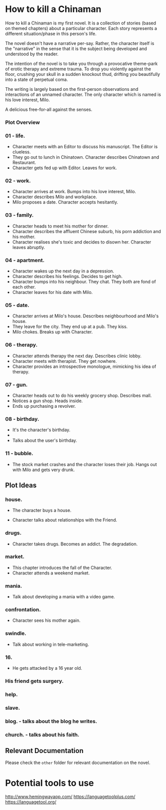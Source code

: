 # How to kill a Chinaman

How to kill a Chinaman is my first novel. It is a collection of stories (based on themed chapters) about a particular character. Each story represents a different situation/phase in this person's life.

The novel doesn't have a narrative per-say. Rather, the character itself is the "narrative" in the sense that it is the subject being developed and understood by the reader.

The intention of the novel is to take you through a provocative theme-park of erotic therapy and extreme trauma. To drop you violently against the floor, crushing your skull in a sudden knockout thud, drifting you beautifully into a state of perpetual coma.

The writing is largely based on the first-person observations and interactions of an unnamed character. The only character which is named is his love interest, Milo.

A delicious free-for-all against the senses.

### Plot Overview

### 01 - life.

- Character meets with an Editor to discuss his manuscript. The Editor is clueless.
- They go out to lunch in Chinatown. Character describes Chinatown and Restaurant.
- Character gets fed up with Editor. Leaves for work.

### 02 - work.

- Character arrives at work. Bumps into his love interest, Milo.
- Character describes Milo and workplace.
- Milo proposes a date. Character accepts hesitantly.

### 03 - family.

- Character heads to meet his mother for dinner.
- Character describes the affluent Chinese suburb, his porn addiction and his mother.
- Character realises she's toxic and decides to disown her. Character leaves abruptly.

### 04 - apartment.

- Character wakes up the next day in a depression.
- Character describes his feelings. Decides to get high.
- Character bumps into his neighbour. They chat. They both are fond of each other.
- Character leaves for his date with Milo.

### 05 - date.

- Character arrives at Milo's house. Describes neighbourhood and Milo's house.
- They leave for the city. They end up at a pub. They kiss.
- Milo chokes. Breaks up with Character.

### 06 - therapy.

- Character attends therapy the next day. Describes clinic lobby.
- Character meets with therapist. They get nowhere.
- Character provides an introspective monologue, mimicking his idea of therapy.

### 07 - gun.

- Character heads out to do his weekly grocery shop. Describes mall.
- Notices a gun shop. Heads inside.
- Ends up purchasing a revolver.

### 08 - birthday.

- It's the character's birthday.
-
- Talks about the user's birthday.

### 11 - bubble.

- The stock market crashes and the character loses their job. Hangs out with Milo and gets very drunk.

###


## Plot Ideas

### house.

- The character buys a house.

- Character talks about relationships with the Friend.

### drugs.

- Character takes drugs. Becomes an addict. The degradation.

### market.

- This chapter introduces the fall of the Character.
- Character attends a weekend market.

### mania.

- Talk about developing a mania with a video game.

### confrontation.
- Character sees his mother again.

### swindle.
- Talk about working in tele-marketing.

### 16.
- He gets attacked by a 16 year old.

### His friend gets surgery.
### help.
### slave.
### blog. - talks about the blog he writes.
### church. - talks about his faith.

## Relevant Documentation

Please check the `other` folder for relevant documentation on the novel.

# Potential tools to use

http://www.hemingwayapp.com/
https://languagetoolplus.com/
https://languagetool.org/
